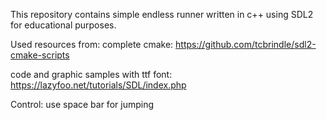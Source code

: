 This repository contains simple endless runner written in c++ using SDL2 for educational purposes.

Used resources from:
complete cmake:
https://github.com/tcbrindle/sdl2-cmake-scripts

code and graphic samples with ttf font:
https://lazyfoo.net/tutorials/SDL/index.php

Control:
use space bar for jumping